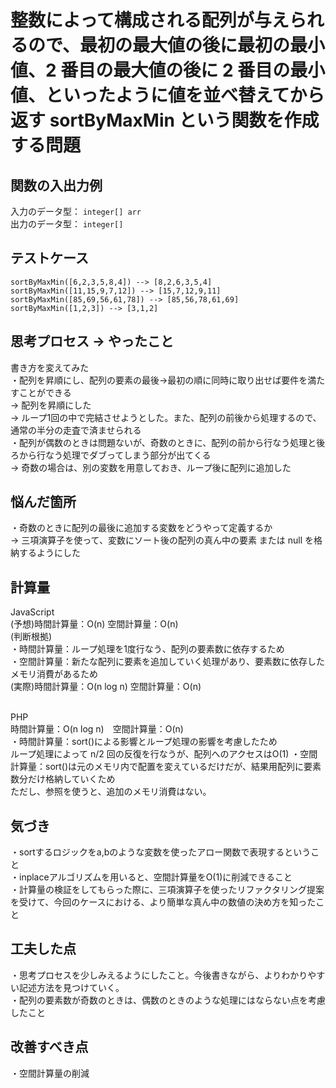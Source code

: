 # 整数によって構成される配列が与えられるので、最初の最大値の後に最初の最小値、2 番目の最大値の後に 2 番目の最小値、といったように値を並べ替えてから返す sortByMaxMin という関数を作成する問題

## 関数の入出力例
入力のデータ型： `integer[] arr`<br>
出力のデータ型： `integer[]`<br>

## テストケース
`sortByMaxMin([6,2,3,5,8,4]) --> [8,2,6,3,5,4]`<br>
`sortByMaxMin([11,15,9,7,12]) --> [15,7,12,9,11]`<br>
`sortByMaxMin([85,69,56,61,78]) --> [85,56,78,61,69]`<br>
`sortByMaxMin([1,2,3]) --> [3,1,2]`<br>

## 思考プロセス → やったこと
書き方を変えてみた<br>
・配列を昇順にし、配列の要素の最後→最初の順に同時に取り出せば要件を満たすことができる<br>
→ 配列を昇順にした<br>
→ ループ1回の中で完結させようとした。また、配列の前後から処理するので、通常の半分の走査で済ませられる<br>
・配列が偶数のときは問題ないが、奇数のときに、配列の前から行なう処理と後ろから行なう処理でダブってしまう部分が出てくる<br>
→ 奇数の場合は、別の変数を用意しておき、ループ後に配列に追加した<br>

## 悩んだ箇所
・奇数のときに配列の最後に追加する変数をどうやって定義するか<br>
→ 三項演算子を使って、変数にソート後の配列の真ん中の要素 または null を格納するようにした<br>

## 計算量
JavaScript<br>
(予想)時間計算量：O(n) 空間計算量：O(n)<br>
(判断根拠)<br>
・時間計算量：ループ処理を1度行なう、配列の要素数に依存するため<br>
・空間計算量：新たな配列に要素を追加していく処理があり、要素数に依存したメモリ消費があるため<br>
(実際)時間計算量：O(n log n) 空間計算量：O(n)<br>
<br>

PHP<br>
時間計算量：O(n log n)　空間計算量：O(n)<br>
・時間計算量：sort()による影響とループ処理の影響を考慮したため<br>
ループ処理によって n/2 回の反復を行なうが、配列へのアクセスはO(1)
・空間計算量：sort()は元のメモリ内で配置を変えているだけだが、結果用配列に要素数分だけ格納していくため<br>
ただし、参照を使うと、追加のメモリ消費はない。


## 気づき
・sortするロジックをa,bのような変数を使ったアロー関数で表現するということ<br>
・inplaceアルゴリズムを用いると、空間計算量をO(1)に削減できること<br>
・計算量の検証をしてもらった際に、三項演算子を使ったリファクタリング提案を受けて、今回のケースにおける、より簡単な真ん中の数値の決め方を知ったこと<br>

## 工夫した点
・思考プロセスを少しみえるようにしたこと。今後書きながら、よりわかりやすい記述方法を見つけていく。<br>
・配列の要素数が奇数のときは、偶数のときのような処理にはならない点を考慮したこと<br>

## 改善すべき点
・空間計算量の削減<br>
